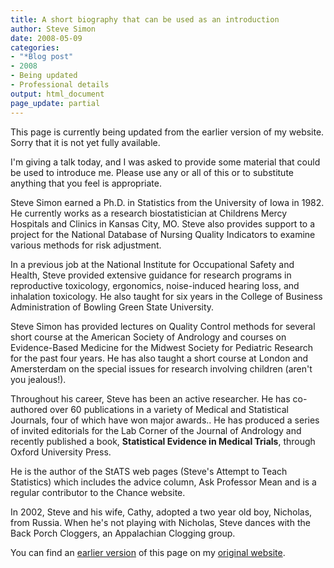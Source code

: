 ```yaml
---
title: A short biography that can be used as an introduction
author: Steve Simon
date: 2008-05-09
categories:
- "*Blog post"
- 2008
- Being updated
- Professional details
output: html_document
page_update: partial
---
```

This page is currently being updated from the earlier version of my website. Sorry that it is not yet fully available.

I'm giving a talk today, and I was asked to provide some material that
could be used to introduce me. Please use any or all of this or to
substitute anything that you feel is appropriate.

Steve Simon earned a Ph.D. in Statistics from the University of Iowa in
1982. He currently works as a research biostatistician at Childrens
Mercy Hospitals and Clinics in Kansas City, MO. Steve also provides
support to a project for the National Database of Nursing Quality
Indicators to examine various methods for risk adjustment.

In a previous job at the National Institute for Occupational Safety and
Health, Steve provided extensive guidance for research programs in
reproductive toxicology, ergonomics, noise-induced hearing loss, and
inhalation toxicology. He also taught for six years in the College of
Business Administration of Bowling Green State University.

Steve Simon has provided lectures on Quality Control methods for several
short course at the American Society of Andrology and courses on
Evidence-Based Medicine for the Midwest Society for Pediatric Research
for the past four years. He has also taught a short course at London and
Amersterdam on the special issues for research involving children
(aren't you jealous!).

Throughout his career, Steve has been an active researcher. He has
co-authored over 60 publications in a variety of Medical and Statistical
Journals, four of which have won major awards.. He has produced a series
of invited editorials for the Lab Corner of the Journal of Andrology and
recently published a book, **Statistical Evidence in Medical Trials**,
through Oxford University Press.

He is the author of the StATS web pages (Steve's Attempt to Teach
Statistics) which includes the advice column, Ask Professor Mean and is
a regular contributor to the Chance website.

In 2002, Steve and his wife, Cathy, adopted a two year old boy,
Nicholas, from Russia. When he's not playing with Nicholas, Steve
dances with the Back Porch Cloggers, an Appalachian Clogging group.

You can find an [earlier version][sim1] of this page on my [original website][sim2].

[sim1]: http://www.pmean.com/08/ShortBiography.html
[sim2]: http://www.pmean.com/original_site.html
